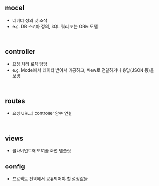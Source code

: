 ## model
- 데이터 정의 및 조작
- e.g. DB 스키마 정의, SQL 쿼리 또는 ORM 모델 
<br/>

## controller
- 요청 처리 로직 담당
- e.g. Model에서 데이터 받아서 가공하고, View로 전달하거나 응답(JSON 등)을 보냄 
<br/>

## routes
- 요청 URL과 controller 함수 연결 
<br/>

## views
- 클라이언트에 보여줄 화면 템플릿

## config
- 프로젝트 전역에서 공유되어야 할 설정값들 
